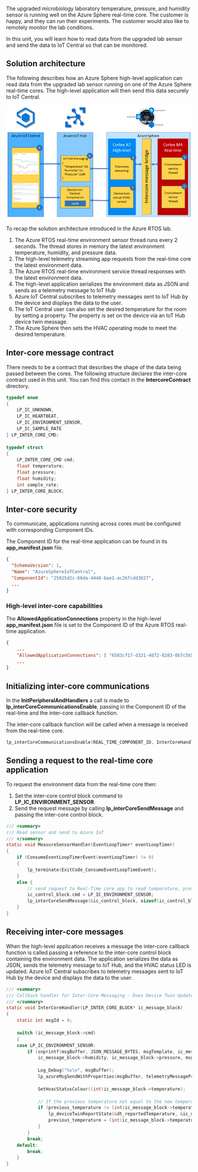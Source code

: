 The upgraded microbiology laboratory temperature, pressure, and humidity sensor is running well on the Azure Sphere real-time core. The customer is happy, and they can run their experiments. The customer would also like to remotely monitor the lab conditions.

In this unit, you will learn how to read data from the upgraded lab sensor and send the data to IoT Central so that can be monitored.

## Solution architecture

The following describes how an Azure Sphere high-level application can read data from the upgraded lab sensor running on one of the Azure Sphere real-time cores. The high-level application will then send this data securely to IoT Central.

![Inter-core communications architecture.](../media/intercore-coms.png)

To recap the solution architecture introduced in the Azure RTOS lab.

1. The Azure RTOS real-time environment sensor thread runs every 2 seconds. The thread stores in memory the latest environment temperature, humidity, and pressure data.
2. The high-level telemetry streaming app requests from the real-time core the latest environment data.
3. The Azure RTOS real-time environment service thread responses with the latest environment data.
4. The high-level application serializes the environment data as JSON and sends as a telemetry message to IoT Hub
5. Azure IoT Central subscribes to telemetry messages sent to IoT Hub by the device and displays the data to the user.
6. The IoT Central user can also set the desired temperature for the room by setting a property. The property is set on the device via an IoT Hub device twin message.
7. The Azure Sphere then sets the HVAC operating mode to meet the desired temperature.

## Inter-core message contract

There needs to be a contract that describes the shape of the data being passed between the cores. The following structure declares the inter-core contract used in this unit. You can find this contact in the **IntercoreContract** directory.

```c
typedef enum
{
    LP_IC_UNKNOWN,
    LP_IC_HEARTBEAT,
    LP_IC_ENVIRONMENT_SENSOR,
    LP_IC_SAMPLE_RATE
} LP_INTER_CORE_CMD;

typedef struct
{
    LP_INTER_CORE_CMD cmd;
    float temperature;
    float pressure;
    float humidity;
    int sample_rate;
} LP_INTER_CORE_BLOCK;
```

## Inter-core security

To communicate, applications running across cores must be configured with corresponding Component IDs.

The Component ID for the real-time application can be found in its **app_manifest.json** file.

```json
{
  "SchemaVersion": 1,
  "Name": "AzureSphereIoTCentral",
  "ComponentId": "25025d2c-66da-4448-bae1-ac26fcdd3627",
  ...
}
```

### High-level inter-core capabilities

The **AllowedApplicationConnections** property in the high-level **app_manifest.json** file is set to the Component ID of the Azure RTOS real-time application.

```json
{
    ...
    "AllowedApplicationConnections": [ "6583cf17-d321-4d72-8283-0b7c5b56442b" ]
    ...
}
```

## Initializing inter-core communications

In the **InitPeripheralAndHandlers** a call is made to **lp_interCoreCommunicationsEnable**, passing in the Component ID of the real-time and the inter-core callback function.

The inter-core callback function will be called when a message is received from the real-time core.

```c
lp_interCoreCommunicationsEnable(REAL_TIME_COMPONENT_ID, InterCoreHandler);  // Initialize Inter Core Communications
```

## Sending a request to the real-time core application

To request the environment data from the real-time core then:

1. Set the inter-core control block command to **LP_IC_ENVIRONMENT_SENSOR**.
2. Send the request message by calling **lp_interCoreSendMessage** and passing the inter-core control block.

```c
/// <summary>
/// Read sensor and send to Azure IoT
/// </summary>
static void MeasureSensorHandler(EventLoopTimer* eventLoopTimer)
{
    if (ConsumeEventLoopTimerEvent(eventLoopTimer) != 0)
    {
        lp_terminate(ExitCode_ConsumeEventLoopTimeEvent);
    }
    else {
        // send request to Real-Time core app to read temperature, pressure, and humidity
        ic_control_block.cmd = LP_IC_ENVIRONMENT_SENSOR;
        lp_interCoreSendMessage(&ic_control_block, sizeof(ic_control_block));
    }
}
```

## Receiving inter-core messages

When the high-level application receives a message the inter-core callback function is called passing a reference to the inter-core control block containing the environment data. The application serializes the data as JSON, sends the telemetry message to IoT Hub, and the HVAC status LED is updated. Azure IoT Central subscribes to telemetry messages sent to IoT Hub by the device and displays the data to the user.

```c
/// <summary>
/// Callback handler for Inter-Core Messaging - Does Device Twin Update, and Event Message
/// </summary>
static void InterCoreHandler(LP_INTER_CORE_BLOCK* ic_message_block)
{
    static int msgId = 0;

    switch (ic_message_block->cmd)
    {
    case LP_IC_ENVIRONMENT_SENSOR:
        if (snprintf(msgBuffer, JSON_MESSAGE_BYTES, msgTemplate, ic_message_block->temperature,
            ic_message_block->humidity, ic_message_block->pressure, msgId++) > 0) {

            Log_Debug("%s\n", msgBuffer);
            lp_azureMsgSendWithProperties(msgBuffer, telemetryMessageProperties, NELEMS(telemetryMessageProperties));

            SetHvacStatusColour((int)ic_message_block->temperature);

            // If the previous temperature not equal to the new temperature then update ReportedTemperature device twin
            if (previous_temperature != (int)ic_message_block->temperature) {
                lp_deviceTwinReportState(&dt_reportedTemperature, &ic_message_block->temperature);
                previous_temperature = (int)ic_message_block->temperature;
            }
        }
        break;
    default:
        break;
    }
}
```
